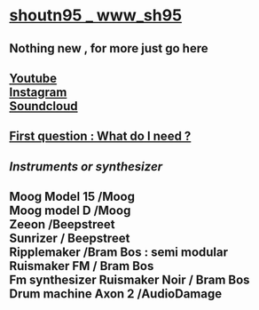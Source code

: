 <h1><a href="">shoutn95 _ www_sh95</a></h1>
<h2>Nothing new , for more just go here</h2>
<h2>
<a href="https://www.youtube.com/channel/UCR99hpq-MqEr7_w247T6UMA?app=desktop">Youtube</a><br />
<a href="https://www.instagram.com/shoutn95">Instagram</a><br />
<a href="https://soundcloud.com/shoutn95">Soundcloud</a></h2>

<h2><u>First question  : What do I need ?</u></h2>
<h2><i>Instruments or synthesizer</i></h2>
<h2>
Moog Model 15 /Moog<br />
Moog model D /Moog<br />
Zeeon /Beepstreet<br />
Sunrizer / Beepstreet<br />
Ripplemaker /Bram Bos : semi modular<br /> 
Ruismaker FM / Bram Bos<br /> Fm synthesizer
Ruismaker Noir / Bram Bos <br /> Drum machine
Axon 2 /AudioDamage
</h2>